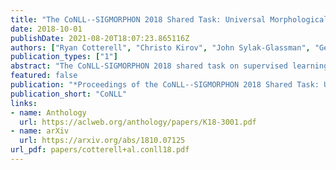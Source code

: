 ```yaml
---
title: "The CoNLL--SIGMORPHON 2018 Shared Task: Universal Morphological Reinflection"
date: 2018-10-01
publishDate: 2021-08-20T18:07:23.865116Z
authors: ["Ryan Cotterell", "Christo Kirov", "John Sylak-Glassman", "Géraldine Walther", "Ekaterina Vylomova", "Arya D. McCarthy", "Katharina Kann", "Sabrina Mielke", "Garrett Nicolai", "Miikka Silfverberg", "David Yarowsky", "Jason Eisner", "Mans Hulden"]
publication_types: ["1"]
abstract: "The CoNLL-SIGMORPHON 2018 shared task on supervised learning of morphological generation featured data sets from 103 typologically diverse languages. Apart from extending the number of languages involved in earlier supervised tasks of generating inflected forms, this year the shared task also featured a new second task which asked participants to inflect words in sentential context, similar to a cloze task. This second task featured seven languages. Task 1 received 27 submissions and task 2 received 6 submissions. Both tasks featured a low, medium, and high data condition. Nearly all submissions featured a neural component and built on highly-ranked systems from the earlier 2017 shared task. In the inflection task (task 1), 41 of the 52 languages present in last year’s inflection task showed improvement by the best systems in the low-resource setting. The cloze task (task 2) proved to be difficult, and few submissions managed to consistently improve upon both a simple neural baseline system and a lemmarepeating baseline."
featured: false
publication: "*Proceedings of the CoNLL--SIGMORPHON 2018 Shared Task: Universal Morphological Reinflection*"
publication_short: "CoNLL"
links:
- name: Anthology
  url: https://aclweb.org/anthology/papers/K18-3001.pdf
- name: arXiv
  url: https://arxiv.org/abs/1810.07125
url_pdf: papers/cotterell+al.conll18.pdf
---
```


